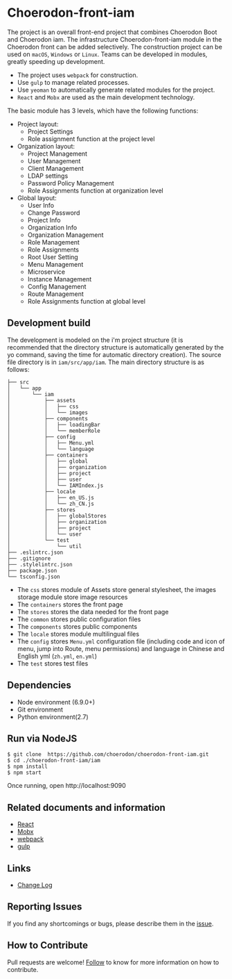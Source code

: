 # Choerodon-front-iam 

The project is an overall front-end project that combines Choerodon Boot and Choerodon iam. The infrastructure Choerodon-front-iam module in the Choerodon front can be added selectively. The construction project can be used on `macOS`, `Windows` or `Linux`. Teams can be developed in modules, greatly speeding up development.

 * The project uses `webpack` for construction.
 * Use `gulp` to manage related processes.
 * Use `yeoman` to automatically generate related modules for the project.
 * `React` and `Mobx` are used as the main development technology.

The basic module has 3 levels, which have the following functions:

 * Project layout:
    * Project Settings
    * Role assignment function at the project level
 * Organization layout:
    * Project Management
    * User Management
    * Client Management
    * LDAP settings
    * Password Policy Management
    * Role Assignments function at organization level
 * Global layout:
    * User Info
    * Change Password
    * Project Info
    * Organization Info
    * Organization Management
    * Role Management
    * Role Assignments
    * Root User Setting
    * Menu Management
    * Microservice
    * Instance Management
    * Config Management
    * Route Management
    * Role Assignments function at global level

## Development build

The development is modeled on the i'm project structure (it is recommended that the directory structure is automatically generated by the yo command, saving the time for automatic directory creation). The source file directory is in `iam/src/app/iam`. The main directory structure is as follows:


    ├── src
    │   └── app
    │       └── iam
    │           ├── assets
    │           │   ├── css
    │           │   └── images
    │           ├── components
    │           │   ├── loadingBar
    │           │   └── memberRole
    │           ├── config
    │           │   ├── Menu.yml
    │           │   └── language
    │           ├── containers
    │           │   ├── global
    │           │   ├── organization
    │           │   ├── project
    │           │   ├── user
    │           │   └── IAMIndex.js
    │           ├── locale
    │           │   ├── en_US.js
    │           │   └── zh_CN.js
    │           ├── stores
    │           │   ├── globalStores
    │           │   ├── organization
    │           │   ├── project
    │           │   └── user
    │           └── test
    │               └── util
    ├── .eslintrc.json
    ├── .gitignore
    ├── .stylelintrc.json    
    ├── package.json 
    └── tsconfig.json
     


* The `css` stores module of Assets store general stylesheet, the images storage module store image resources
* The `containers` stores the front page
* The `stores` stores the data needed for the front page
* The `common` stores public configuration files
* The `components` stores public components
* The `locale` stores module multilingual files
* The `config` stores `Menu.yml` configuration file (including code and icon of  menu, jump into Route, menu permissions) and language in Chinese and English yml (`zh.yml`, `en.yml`)
* The `test` stores test files

## Dependencies

* Node environment (6.9.0+)
* Git environment
* Python environment(2.7)

## Run via NodeJS

```
$ git clone  https://github.com/choerodon/choerodon-front-iam.git
$ cd ./choerodon-front-iam/iam
$ npm install
$ npm start
```

Once running, open http://localhost:9090

## Related documents and information

* [React](https://reactjs.org)
* [Mobx](https://github.com/mobxjs/mobx)
* [webpack](https://webpack.docschina.org)
* [gulp](https://gulpjs.com)

## Links

* [Change Log](./CHANGELOG.zh-CN.md)

## Reporting Issues
If you find any shortcomings or bugs, please describe them in the  [issue](https://github.com/choerodon/choerodon/issues/new?template=issue_template.md).

## How to Contribute
Pull requests are welcome! [Follow](https://github.com/choerodon/choerodon/blob/master/CONTRIBUTING.md) to know for more information on how to contribute.
